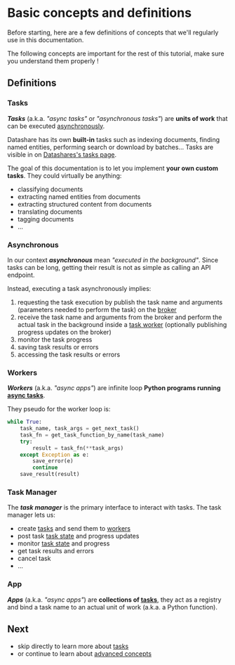 # Basic concepts and definitions

Before starting, here are a few definitions of concepts that we'll regularly use in this documentation.

The following concepts are important for the rest of this tutorial, make sure you understand them properly !

## Definitions

### Tasks

***Tasks*** (a.k.a. *"async tasks"* or *"asynchronous tasks"*) are **units of work** that can be
executed [asynchronously](#asynchronous).

Datashare has its own **built-in** tasks such as indexing documents, finding named entities, performing search or
download by batches... Tasks are visible in on [Datashares's tasks page](https://datashare-demo.icij.org/#/tasks).

The goal of this documentation is to let you implement **your own custom tasks**. They could virtually be anything:

- classifying documents
- extracting named entities from documents
- extracting structured content from documents
- translating documents
- tagging documents
- ...

### Asynchronous

In our context ***asynchronous*** mean *"executed in the background"*. Since tasks can be long, getting their result is
not as simple as calling an API endpoint.

Instead, executing a task asynchronously implies:

1. requesting the task execution by publish the task name and arguments (parameters needed to perform the task) on
   the [broker](./concepts-advanced#broker)
2. receive the task name and arguments from the broker and perform the actual task in the background inside
   a [task worker](#workers) (optionally publishing progress updates on the broker)
3. monitor the task progress
4. saving task results or errors
5. accessing the task results or errors

### Workers

***Workers*** (a.k.a. *"async apps"*) are infinite loop **Python programs running [async tasks](#tasks)**.

They pseudo for the worker loop is:

```python
while True:
    task_name, task_args = get_next_task()
    task_fn = get_task_function_by_name(task_name)
    try:
        result = task_fn(**task_args)
    except Exception as e:
        save_error(e)
        continue
    save_result(result)
```

### Task Manager

The ***task manager*** is the primary interface to interact with tasks. The task manager lets us:

- create [tasks](#tasks) and send them to [workers](#workers)
- post task [task state](concepts-advanced.md#task-states) and progress updates
- monitor [task state](concepts-advanced.md#task-states) and progress
- get task results and errors
- cancel task
- ...

### App

***Apps*** (a.k.a. *"async apps"*) are **collections of [tasks](#tasks)**, they act as a registry and bind a task name
to an actual unit of work (a.k.a. a Python function).

## Next

- skip directly to learn more about [tasks](tasks.md)
- or continue to learn about [advanced concepts](concepts-advanced.md)